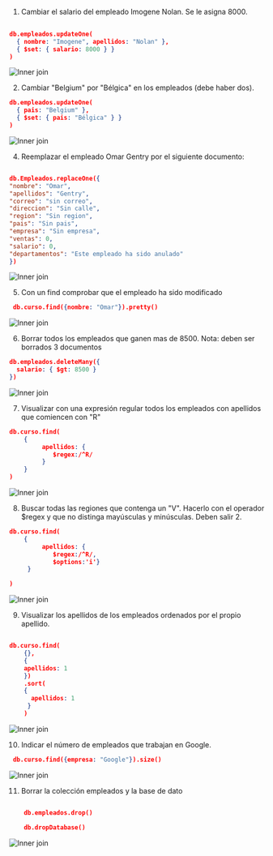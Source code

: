 1. Cambiar el salario del empleado Imogene Nolan. Se le asigna 8000.
```json
 
db.empleados.updateOne(
  { nombre: "Imogene", apellidos: "Nolan" },
  { $set: { salario: 8000 } }
)
```
![Inner join ](../img/part3-1.png)

2. Cambiar "Belgium" por "Bélgica" en los empleados (debe haber dos).
```json
db.empleados.updateOne(
  { pais: "Belgium" },
  { $set: { pais: "Bélgica" } }
)
```

![Inner join ](../img/part3-2.png)

4. Reemplazar el empleado Omar Gentry por el siguiente documento:

```json

db.Empleados.replaceOne({
"nombre": "Omar",
"apellidos": "Gentry",
"correo": "sin correo",
"direccion": "Sin calle",
"region": "Sin region",
"pais": "Sin pais",
"empresa": "Sin empresa",
"ventas": 0,
"salario": 0,
"departamentos": "Este empleado ha sido anulado"
})

```

![Inner join ](../img/part3-3.png)

5. Con un find comprobar que el empleado ha sido modificado
```json
 db.curso.find({nombre: "Omar"}).pretty()
```

![Inner join ](../img/part3-5.png)

6. Borrar todos los empleados que ganen mas de 8500. Nota: deben ser borrados 3 documentos

```json
db.empleados.deleteMany({
  salario: { $gt: 8500 }
})
```
![Inner join ](../img/part3-6.png)

7. Visualizar con una expresión regular todos los empleados con apellidos que comiencen con "R"

```json
db.curso.find(
    {
         apellidos: { 
            $regex:/^R/
         }
    }
)
```
![Inner join ](../img/part3-7.png)

8. Buscar todas las regiones que contenga un "V". Hacerlo con el operador $regex y que no distinga mayúsculas y minúsculas. Deben salir 2.
```json
db.curso.find(
    {
         apellidos: { 
            $regex:/^R/,
            $options:'i'}
     }

)
```
![Inner join ](../img/part3-8.png)

9. Visualizar los apellidos de los empleados ordenados por el propio apellido.
```json

db.curso.find(
    {},
    {
    apellidos: 1
    })
    .sort(
    {
      apellidos: 1
     }
    )


```

![Inner join ](../img/part3-9.png)

10. Indicar el número de empleados que trabajan en Google.
```json
 db.curso.find({empresa: "Google"}).size()
```
![Inner join ](../img/part3-10.png)

11. Borrar la colección empleados y la base de dato


```json

    db.empleados.drop()

    db.dropDatabase()

```
![Inner join ](../img/part3-11.png)
